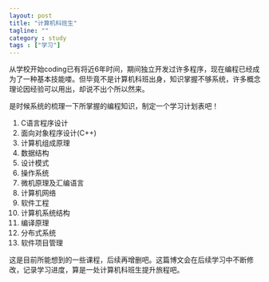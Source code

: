 ```yaml
---
layout: post
title: "计算机科班生"
tagline: ""
category : study
tags : ["学习"]
---
```


从学校开始coding已有将近6年时间，期间独立开发过许多程序，现在编程已经成为了一种基本技能喽。但毕竟不是计算机科班出身，知识掌握不够系统，许多概念理论因经验可以用出，却说不出个所以然来。

是时候系统的梳理一下所掌握的编程知识，制定一个学习计划表吧！

1. C语言程序设计
2. 面向对象程序设计(C++)
3. 计算机组成原理
4. 数据结构
5. 设计模式
6. 操作系统
7. 微机原理及汇编语言
8. 计算机网络
9. 软件工程
10. 计算机系统结构
11. 编译原理
12. 分布式系统
13. 软件项目管理

这是目前所能想到的一些课程，后续再增删吧。这篇博文会在后续学习中不断修改，记录学习进度，算是一处计算机科班生提升旅程吧。